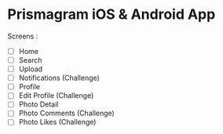# Prismagram iOS & Android App

Screens :
- [ ] Home
- [ ] Search
- [ ] Upload
- [ ] Notifications (Challenge)
- [ ] Profile
- [ ] Edit Profile (Challenge)
- [ ] Photo Detail 
- [ ] Photo Comments (Challenge)
- [ ] Photo Likes (Challenge)
